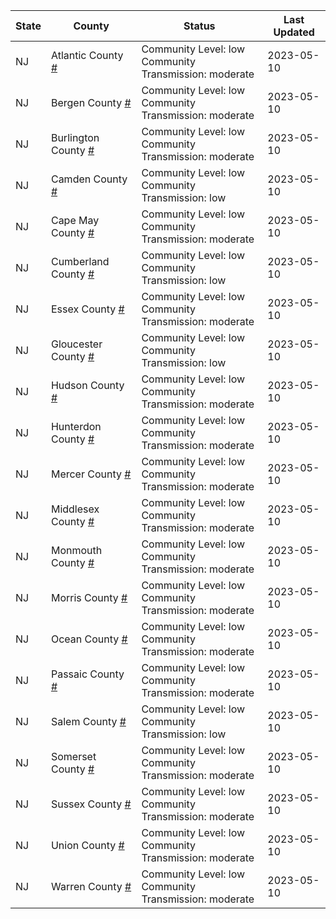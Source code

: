 State | County | Status | Last Updated
--- | --- | --- | --- 
NJ | Atlantic County <a href="#atlantic_county">#</a> | <a name="atlantic_county"></a>Community Level: low<br/>Community Transmission: moderate | 2023-05-10
NJ | Bergen County <a href="#bergen_county">#</a> | <a name="bergen_county"></a>Community Level: low<br/>Community Transmission: moderate | 2023-05-10
NJ | Burlington County <a href="#burlington_county">#</a> | <a name="burlington_county"></a>Community Level: low<br/>Community Transmission: moderate | 2023-05-10
NJ | Camden County <a href="#camden_county">#</a> | <a name="camden_county"></a>Community Level: low<br/>Community Transmission: low | 2023-05-10
NJ | Cape May County <a href="#cape_may_county">#</a> | <a name="cape_may_county"></a>Community Level: low<br/>Community Transmission: moderate | 2023-05-10
NJ | Cumberland County <a href="#cumberland_county">#</a> | <a name="cumberland_county"></a>Community Level: low<br/>Community Transmission: low | 2023-05-10
NJ | Essex County <a href="#essex_county">#</a> | <a name="essex_county"></a>Community Level: low<br/>Community Transmission: moderate | 2023-05-10
NJ | Gloucester County <a href="#gloucester_county">#</a> | <a name="gloucester_county"></a>Community Level: low<br/>Community Transmission: low | 2023-05-10
NJ | Hudson County <a href="#hudson_county">#</a> | <a name="hudson_county"></a>Community Level: low<br/>Community Transmission: moderate | 2023-05-10
NJ | Hunterdon County <a href="#hunterdon_county">#</a> | <a name="hunterdon_county"></a>Community Level: low<br/>Community Transmission: moderate | 2023-05-10
NJ | Mercer County <a href="#mercer_county">#</a> | <a name="mercer_county"></a>Community Level: low<br/>Community Transmission: moderate | 2023-05-10
NJ | Middlesex County <a href="#middlesex_county">#</a> | <a name="middlesex_county"></a>Community Level: low<br/>Community Transmission: moderate | 2023-05-10
NJ | Monmouth County <a href="#monmouth_county">#</a> | <a name="monmouth_county"></a>Community Level: low<br/>Community Transmission: moderate | 2023-05-10
NJ | Morris County <a href="#morris_county">#</a> | <a name="morris_county"></a>Community Level: low<br/>Community Transmission: moderate | 2023-05-10
NJ | Ocean County <a href="#ocean_county">#</a> | <a name="ocean_county"></a>Community Level: low<br/>Community Transmission: moderate | 2023-05-10
NJ | Passaic County <a href="#passaic_county">#</a> | <a name="passaic_county"></a>Community Level: low<br/>Community Transmission: moderate | 2023-05-10
NJ | Salem County <a href="#salem_county">#</a> | <a name="salem_county"></a>Community Level: low<br/>Community Transmission: low | 2023-05-10
NJ | Somerset County <a href="#somerset_county">#</a> | <a name="somerset_county"></a>Community Level: low<br/>Community Transmission: moderate | 2023-05-10
NJ | Sussex County <a href="#sussex_county">#</a> | <a name="sussex_county"></a>Community Level: low<br/>Community Transmission: moderate | 2023-05-10
NJ | Union County <a href="#union_county">#</a> | <a name="union_county"></a>Community Level: low<br/>Community Transmission: moderate | 2023-05-10
NJ | Warren County <a href="#warren_county">#</a> | <a name="warren_county"></a>Community Level: low<br/>Community Transmission: moderate | 2023-05-10
